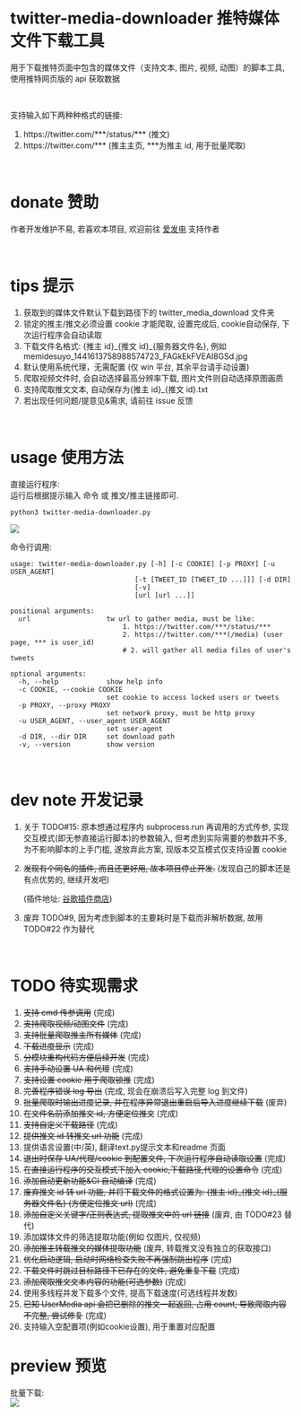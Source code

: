 # twitter-media-downloader 推特媒体文件下载工具

用于下载推特页面中包含的媒体文件（支持文本, 图片, 视频, 动图）的脚本工具, 使用推特网页版的 api 获取数据

<br/>

支持输入如下两种种格式的链接:

1. https://<span></span>twitter.com/\*\*\*/status/\*\*\* (推文)
2. https://<span></span>twitter.com/\*\*\* (推主主页, \*\*\*为推主 id, 用于批量爬取)

<br/>

# donate 赞助

作者开发维护不易, 若喜欢本项目, 欢迎前往 [爱发电](https://afdian.net/@mengzonefire) 支持作者

<br/>

# tips 提示

1. 获取到的媒体文件默认下载到路径下的 twitter_media_download 文件夹
2. 锁定的推主/推文必须设置 cookie 才能爬取, 设置完成后, cookie自动保存, 下次运行程序会自动读取
3. 下载文件名格式: {推主 id}\_{推文 id}\_{服务器文件名}, 例如 memidesuyo_1441613758988574723_FAGkEkFVEAI8GSd.jpg
4. 默认使用系统代理，无需配置 (仅 win 平台, 其余平台请手动设置)
5. 爬取视频文件时, 会自动选择最高分辨率下载, 图片文件则自动选择原图画质
6. 支持爬取推文文本, 自动保存为{推主 id}\_{推文 id}.txt
7. 若出现任何问题/提意见&需求, 请前往 issue 反馈

<br/>

# usage 使用方法

直接运行程序:  
运行后根据提示输入 命令 或 推文/推主链接即可.

    python3 twitter-media-downloader.py

<img src="https://pic.rmb.bdstatic.com/bjh/08934029f23df12817604a44d48fb01d.png">

命令行调用:

    usage: twitter-media-downloader.py [-h] [-c COOKIE] [-p PROXY] [-u USER_AGENT]
                                   [-t [TWEET_ID [TWEET_ID ...]]] [-d DIR]
                                   [-v]
                                   [url [url ...]]

    positional arguments:
      url                   tw url to gather media, must be like:
                                1. https://twitter.com/***/status/***
                                2. https://twitter.com/***(/media) (user page, *** is user_id)
                                # 2. will gather all media files of user's tweets

    optional arguments:
      -h, --help            show help info
      -c COOKIE, --cookie COOKIE
                            set cookie to access locked users or tweets
      -p PROXY, --proxy PROXY
                            set network proxy, must be http proxy
      -u USER_AGENT, --user_agent USER_AGENT
                            set user-agent
      -d DIR, --dir DIR     set download path
      -v, --version         show version

<br/>

# dev note 开发记录

1. 关于 TODO#15: 原本想通过程序内 subprocess.run 再调用的方式传参, 实现交互模式(即无参直接运行脚本)的参数输入,
   但考虑到实际需要的参数并不多, 为不影响脚本的上手门槛, 遂放弃此方案, 现版本交互模式仅支持设置 cookie
2. ~~发现有个同名的插件, 而且还更好用, 故本项目停止开发.~~ (发现自己的脚本还是有点优势的, 继续开发吧)

   (插件地址: [谷歌插件商店](https://chrome.google.com/webstore/detail/twitter-media-downloader/cblpjenafgeohmnjknfhpdbdljfkndig))

3. 废弃 TODO#9, 因为考虑到脚本的主要耗时是下载而非解析数据, 故用 TODO#22 作为替代

<br/>

# TODO 待实现需求

1. ~~支持 cmd 传参调用~~ (完成)
2. ~~支持爬取视频/动图文件~~ (完成)
3. ~~支持批量爬取推主所有媒体~~ (完成)
4. ~~下载进度显示~~ (完成)
5. ~~分模块重构代码方便后续开发~~ (完成)
6. ~~支持手动设置 UA 和代理~~ (完成)
7. ~~支持设置 cookie 用于爬取锁推~~ (完成)
8. ~~完善程序错误 log 导出~~ (完成, 现会在崩溃后写入完整 log 到文件)
9. ~~批量爬取时输出进度记录, 并在程序异常退出重启后导入进度继续下载~~ (废弃)
10. ~~在文件名前添加推文 id, 方便定位推文~~ (完成)
11. ~~支持自定义下载路径~~ (完成)
12. ~~提供推文 id 转推文 url 功能~~ (完成)
13. 提供语言设置(中/英), 翻译text.py提示文本和readme 页面
14. ~~退出时保存 UA/代理/cookie 到配置文件, 下次运行程序自动读取设置~~ (完成)
15. ~~在直接运行程序的交互模式下加入 cookie,下载路径,代理的设置命令~~ (完成)
16. ~~添加自动更新功能&CI 自动编译~~ (完成)
17. ~~废弃推文 id 转 url 功能, 并将下载文件的格式设置为: {推主 id}\_{推文 id}\_{服务器文件名} (方便定位推文 url)~~ (完成)
18. ~~添加自定义关键字/正则表达式, 提取推文中的 url 链接~~ (废弃, 由 TODO#23 替代)
19. 添加媒体文件的筛选提取功能(例如 仅图片, 仅视频)
20. ~~添加推主转载推文的媒体提取功能~~ (废弃, 转载推文没有独立的获取接口)
21. ~~优化启动逻辑, 启动时网络检查失败不再强制跳出程序~~ (完成)
22. ~~下载文件时跳过目标路径下已存在的文件, 避免重复下载~~ (完成)
23. ~~添加爬取推文文本内容的功能(可选参数)~~ (完成)
24. 使用多线程并发下载多个文件, 提高下载速度(可选线程并发数)
25. ~~已知 UserMedia api 会把已删除的推文一起返回, 占用 count, 导致爬取内容不完整, 尝试修复~~ (完成)
26. 支持输入空配置项(例如cookie设置), 用于重置对应配置

# preview 预览

批量下载:  
<img src="https://pic.rmb.bdstatic.com/bjh/e7bb8983c155712b6175e99f9f66ff35.png">

